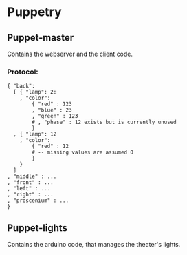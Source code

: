 # Puppetry

## Puppet-master

Contains the webserver and the client code.

### Protocol:

```
{ "back":
  [ { "lamp": 2:
    , "color":
        { "red" : 123
        , "blue" : 23
        , "green" : 123
        # , "phase" : 12 exists but is currently unused
        }
  , { "lamp": 12
    , "color":
        { "red" : 12
        # -- missing values are assumed 0
        }
    }
  ]
, "middle" : ...
, "front" : ...
, "left" : ...
, "right" : ...
, "proscenium" : ...
}
```


## Puppet-lights

Contains the arduino code, that manages the theater's lights.
